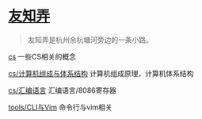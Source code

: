 # [友知弄](https://yixy.github.io/notes/)

> 友知弄是杭州余杭塘河旁边的一条小路。

[cs](cs) 一些CS相关的概念

[cs/计算机组成与体系结构](cs/01_计算机组成与体系结构) 计算机组成原理，计算机体系结构

[cs/汇编语言](cs/02_汇编语言) 汇编语言/8086寄存器

[tools/CLI与Vim](tools/CLI与Vim) 命令行与vim相关

